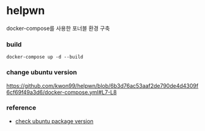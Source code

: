 # helpwn
docker-compose를 사용한 포너블 환경 구축

### build
```shell
docker-compose up -d --build
```

### change ubuntu version
https://github.com/kwon99/helpwn/blob/6b3d76ac53aaf2de790de4d4309f6cf69f49a3d6/docker-compose.yml#L7-L8


### reference
- [check ubuntu package version](https://distrowatch.com/table.php?distribution=ubuntu)